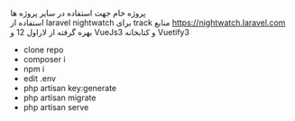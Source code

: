 پروژه خام جهت استفاده در سایر پروژه ها
<br>استفاده از laravel nightwatch برای track منابع https://nightwatch.laravel.com
<br>بهره گرفته از لاراول 12 و VueJs3 و کتابخانه Vuetify3
- clone repo
- composer i
- npm i
- edit .env
- php artisan key:generate
- php artisan migrate
- php artisan serve

